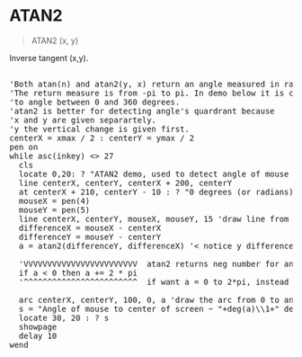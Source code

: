 # ATAN2

> ATAN2 (x, y)

Inverse tangent (x,y).

<pre>

'Both atan(n) and atan2(y, x) return an angle measured in radians.
'The return measure is from -pi to pi. In demo below it is converted
'to angle between 0 and 360 degrees.
'atan2 is better for detecting angle's quardrant because 
'x and y are given separartely.
'y the vertical change is given first.
centerX = xmax / 2 : centerY = ymax / 2
pen on
while asc(inkey) <> 27
  cls
  locate 0,20: ? "ATAN2 demo, used to detect angle of mouse to screen center."
  line centerX, centerY, centerX + 200, centerY
  at centerX + 210, centerY - 10 : ? "0 degrees (or radians)"
  mouseX = pen(4) 
  mouseY = pen(5)
  line centerX, centerY, mouseX, mouseY, 15 'draw line from center to mouse
  differenceX = mouseX - centerX
  differenceY = mouseY - centerY 
  a = atan2(differenceY, differenceX) '< notice y difference is listed first
  
  'VVVVVVVVVVVVVVVVVVVVVVVV  atan2 returns neg number for angles > 180
  if a < 0 then a += 2 * pi  
  '^^^^^^^^^^^^^^^^^^^^^^^^  if want a = 0 to 2*pi, instead of -pi to pi
  
  arc centerX, centerY, 100, 0, a 'draw the arc from 0 to angle
  s = "Angle of mouse to center of screen ~ "+deg(a)\\1+" degrees"
  locate 30, 20 : ? s
  showpage
  delay 10
wend

</pre>

